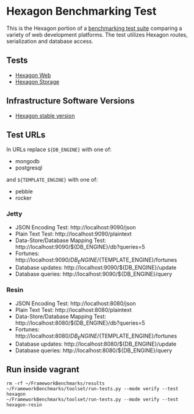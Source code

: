 
# Hexagon Benchmarking Test

This is the Hexagon portion of a [benchmarking test suite](../) comparing a variety of web
development platforms. The test utilizes Hexagon routes, serialization and database access.

## Tests

* [Hexagon Web](/src/main/java/com/hexagonkt/Benchmark.kt)
* [Hexagon Storage](/src/main/java/com/hexagonkt/BenchmarkStorage.kt)

## Infrastructure Software Versions

* [Hexagon stable version](http://hexagonkt.com)

## Test URLs

In URLs replace `${DB_ENGINE}` with one of:

* mongodb
* postgresql

and `${TEMPLATE_ENGINE}` with one of:

* pebble
* rocker

### Jetty

* JSON Encoding Test: http://localhost:9090/json
* Plain Text Test: http://localhost:9090/plaintext 
* Data-Store/Database Mapping Test: http://localhost:9090/${DB_ENGINE}/db?queries=5 
* Fortunes: http://localhost:9090/${DB_ENGINE}/${TEMPLATE_ENGINE}/fortunes
* Database updates: http://localhost:9090/${DB_ENGINE}/update
* Database queries: http://localhost:9090/${DB_ENGINE}/query

### Resin

* JSON Encoding Test: http://localhost:8080/json
* Plain Text Test: http://localhost:8080/plaintext 
* Data-Store/Database Mapping Test: http://localhost:8080/${DB_ENGINE}/db?queries=5 
* Fortunes: http://localhost:8080/${DB_ENGINE}/${TEMPLATE_ENGINE}/fortunes
* Database updates: http://localhost:8080/${DB_ENGINE}/update
* Database queries: http://localhost:8080/${DB_ENGINE}/query

## Run inside vagrant

    rm -rf ~/FrameworkBenchmarks/results
    ~/FrameworkBenchmarks/toolset/run-tests.py --mode verify --test hexagon
    ~/FrameworkBenchmarks/toolset/run-tests.py --mode verify --test hexagon-resin
